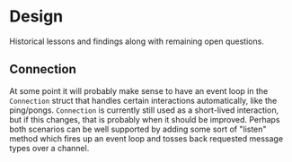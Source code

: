 # Design

Historical lessons and findings along with remaining open questions.

## Connection

At some point it will probably make sense to have an event loop in the `Connection` struct that handles certain interactions automatically, like the ping/pongs. `Connection` is currently still used as a short-lived interaction, but if this changes, that is probably when it should be improved. Perhaps both scenarios can be well supported by adding some sort of "listen" method which fires up an event loop and tosses back requested message types over a channel.
